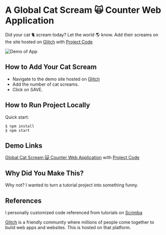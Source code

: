# A Global Cat Scream 🙀 Counter Web Application

Did your cat 🐈 scream today? Let the world 🌎 know. Add their screams on the site hosted on [Glitch](https://cat-scream-counter.glitch.me/) with [Project Code](https://glitch.com/~cat-scream-counter)

![Demo of App](https://cdn.glitch.global/b51151d7-0f53-4976-8558-3d4c10e294f7/public%2Fdemo.jpg?v=1735751951404)

## How to Add Your Cat Scream

- Navigate to the demo site hosted on [Glitch](https://cat-scream-counter.glitch.me/)
- Add the number of cat screams.
- Click on SAVE.

## How to Run Project Locally

Quick start:

```
$ npm install
$ npm start
````

## Demo Links

[Global Cat Scream 🙀 Counter Web Application](https://cat-scream-counter.glitch.me/) with [Project Code](https://glitch.com/~cat-scream-counter)

## Why Did You Make This?

Why not? I wanted to turn a tutorial project into something funny. 

## References

I personally customized code referenced from tutorials on [Scrimba](https://scrimba.com/)

[Glitch](https://glitch.com) is a friendly community where millions of people come together to build web apps and websites. This is hosted on that platform. 